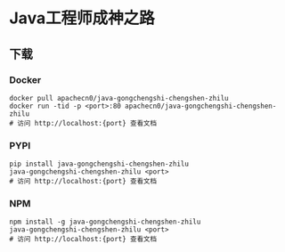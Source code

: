 # Java工程师成神之路

## 下载

### Docker

```
docker pull apachecn0/java-gongchengshi-chengshen-zhilu
docker run -tid -p <port>:80 apachecn0/java-gongchengshi-chengshen-zhilu
# 访问 http://localhost:{port} 查看文档
```

### PYPI

```
pip install java-gongchengshi-chengshen-zhilu
java-gongchengshi-chengshen-zhilu <port>
# 访问 http://localhost:{port} 查看文档
```

### NPM

```
npm install -g java-gongchengshi-chengshen-zhilu
java-gongchengshi-chengshen-zhilu <port>
# 访问 http://localhost:{port} 查看文档
```